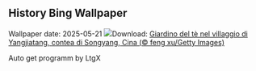 ## History Bing Wallpaper
Wallpaper date: 2025-05-21
![](https://www.bing.com/th?id=OHR.SongyangTeaGarden_IT-IT7668449954_UHD.jpg&w=1000)Download: [Giardino del tè nel villaggio di Yangjiatang, contea di Songyang, Cina (© feng xu/Getty Images)](https://www.bing.com/th?id=OHR.SongyangTeaGarden_IT-IT7668449954_UHD.jpg)

Auto get programm by LtgX
